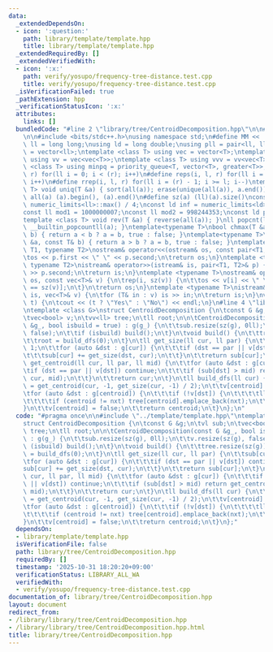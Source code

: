 ```yaml
---
data:
  _extendedDependsOn:
  - icon: ':question:'
    path: library/template/template.hpp
    title: library/template/template.hpp
  _extendedRequiredBy: []
  _extendedVerifiedWith:
  - icon: ':x:'
    path: verify/yosupo/frequency-tree-distance.test.cpp
    title: verify/yosupo/frequency-tree-distance.test.cpp
  _isVerificationFailed: true
  _pathExtension: hpp
  _verificationStatusIcon: ':x:'
  attributes:
    links: []
  bundledCode: "#line 2 \"library/tree/CentroidDecomposition.hpp\"\n\n#line 2 \"library/template/template.hpp\"\
    \n\n#include <bits/stdc++.h>\nusing namespace std;\n#define MM << ' ' <<\nusing\
    \ ll = long long;\nusing ld = long double;\nusing pll = pair<ll, ll>;\nusing vl\
    \ = vector<ll>;\ntemplate <class T> using vec = vector<T>;\ntemplate <class T>\
    \ using vv = vec<vec<T>>;\ntemplate <class T> using vvv = vv<vec<T>>;\ntemplate\
    \ <class T> using minpq = priority_queue<T, vector<T>, greater<T>>;\n#define rep(i,\
    \ r) for(ll i = 0; i < (r); i++)\n#define reps(i, l, r) for(ll i = (l); i < (r);\
    \ i++)\n#define rrep(i, l, r) for(ll i = (r) - 1; i >= l; i--)\ntemplate <class\
    \ T> void uniq(T &a) { sort(all(a)); erase(unique(all(a)), a.end()); }\n#define\
    \ all(a) (a).begin(), (a).end()\n#define sz(a) (ll)(a).size()\nconst ll INF =\
    \ numeric_limits<ll>::max() / 4;\nconst ld inf = numeric_limits<ld>::max() / 2;\n\
    const ll mod1 = 1000000007;\nconst ll mod2 = 998244353;\nconst ld pi = 3.141592653589793238;\n\
    template <class T> void rev(T &a) { reverse(all(a)); }\nll popcnt(ll a) { return\
    \ __builtin_popcountll(a); }\ntemplate<typename T>\nbool chmax(T &a, const T&\
    \ b) { return a < b ? a = b, true : false; }\ntemplate<typename T>\nbool chmin(T\
    \ &a, const T& b) { return a > b ? a = b, true : false; }\ntemplate <typename\
    \ T1, typename T2>\nostream& operator<<(ostream& os, const pair<T1, T2>& p) {\n\
    \tos << p.first << \" \" << p.second;\n\treturn os;\n}\ntemplate <typename T1,\
    \ typename T2>\nistream& operator>>(istream& is, pair<T1, T2>& p) {\n\tis >> p.first\
    \ >> p.second;\n\treturn is;\n}\ntemplate <typename T>\nostream& operator<<(ostream&\
    \ os, const vec<T>& v) {\n\trep(i, sz(v)) {\n\t\tos << v[i] << \" \\n\"[i + 1\
    \ == sz(v)];\n\t}\n\treturn os;\n}\ntemplate <typename T>\nistream& operator>>(istream&\
    \ is, vec<T>& v) {\n\tfor (T& in : v) is >> in;\n\treturn is;\n}\nvoid yesno(bool\
    \ t) {\n\tcout << (t ? \"Yes\" : \"No\") << endl;\n}\n#line 4 \"library/tree/CentroidDecomposition.hpp\"\
    \ntemplate <class G>\nstruct CentroidDecomposition {\n\tconst G &g;\n\tvl sub;\n\
    \tvec<bool> v;\n\tvv<ll> tree;\n\tll root;\n\n\tCentroidDecomposition(const G\
    \ &g_, bool isbuild = true) : g(g_) {\n\t\tsub.resize(sz(g), 0ll);\n\t\tv.resize(sz(g),\
    \ false);\n\t\tif (isbuild) build();\n\t}\n\tvoid build() {\n\t\ttree.resize(sz(g));\n\
    \t\troot = build_dfs(0);\n\t}\n\tll get_size(ll cur, ll par) {\n\t\tsub[cur] =\
    \ 1;\n\t\tfor (auto &dst : g[cur]) {\n\t\t\tif (dst == par || v[dst]) continue;\n\
    \t\t\tsub[cur] += get_size(dst, cur);\n\t\t}\n\t\treturn sub[cur];\n\t}\n\tll\
    \ get_centroid(ll cur, ll par, ll mid) {\n\t\tfor (auto &dst : g[cur]) {\n\t\t\
    \tif (dst == par || v[dst]) continue;\n\t\t\tif (sub[dst] > mid) return get_centroid(dst,\
    \ cur, mid);\n\t\t}\n\t\treturn cur;\n\t}\n\tll build_dfs(ll cur) {\n\t\tll centroid\
    \ = get_centroid(cur, -1, get_size(cur, -1) / 2);\n\t\tv[centroid] = true;\n\t\
    \tfor (auto &dst : g[centroid]) {\n\t\t\tif (!v[dst]) {\n\t\t\t\tll nxt = build_dfs(dst);\n\
    \t\t\t\tif (centroid != nxt) tree[centroid].emplace_back(nxt);\n\t\t\t}\n\t\t\
    }\n\t\tv[centroid] = false;\n\t\treturn centroid;\n\t}\n};\n"
  code: "#pragma once\n\n#include \"../template/template.hpp\"\ntemplate <class G>\n\
    struct CentroidDecomposition {\n\tconst G &g;\n\tvl sub;\n\tvec<bool> v;\n\tvv<ll>\
    \ tree;\n\tll root;\n\n\tCentroidDecomposition(const G &g_, bool isbuild = true)\
    \ : g(g_) {\n\t\tsub.resize(sz(g), 0ll);\n\t\tv.resize(sz(g), false);\n\t\tif\
    \ (isbuild) build();\n\t}\n\tvoid build() {\n\t\ttree.resize(sz(g));\n\t\troot\
    \ = build_dfs(0);\n\t}\n\tll get_size(ll cur, ll par) {\n\t\tsub[cur] = 1;\n\t\
    \tfor (auto &dst : g[cur]) {\n\t\t\tif (dst == par || v[dst]) continue;\n\t\t\t\
    sub[cur] += get_size(dst, cur);\n\t\t}\n\t\treturn sub[cur];\n\t}\n\tll get_centroid(ll\
    \ cur, ll par, ll mid) {\n\t\tfor (auto &dst : g[cur]) {\n\t\t\tif (dst == par\
    \ || v[dst]) continue;\n\t\t\tif (sub[dst] > mid) return get_centroid(dst, cur,\
    \ mid);\n\t\t}\n\t\treturn cur;\n\t}\n\tll build_dfs(ll cur) {\n\t\tll centroid\
    \ = get_centroid(cur, -1, get_size(cur, -1) / 2);\n\t\tv[centroid] = true;\n\t\
    \tfor (auto &dst : g[centroid]) {\n\t\t\tif (!v[dst]) {\n\t\t\t\tll nxt = build_dfs(dst);\n\
    \t\t\t\tif (centroid != nxt) tree[centroid].emplace_back(nxt);\n\t\t\t}\n\t\t\
    }\n\t\tv[centroid] = false;\n\t\treturn centroid;\n\t}\n};"
  dependsOn:
  - library/template/template.hpp
  isVerificationFile: false
  path: library/tree/CentroidDecomposition.hpp
  requiredBy: []
  timestamp: '2025-10-31 18:20:20+09:00'
  verificationStatus: LIBRARY_ALL_WA
  verifiedWith:
  - verify/yosupo/frequency-tree-distance.test.cpp
documentation_of: library/tree/CentroidDecomposition.hpp
layout: document
redirect_from:
- /library/library/tree/CentroidDecomposition.hpp
- /library/library/tree/CentroidDecomposition.hpp.html
title: library/tree/CentroidDecomposition.hpp
---
```

